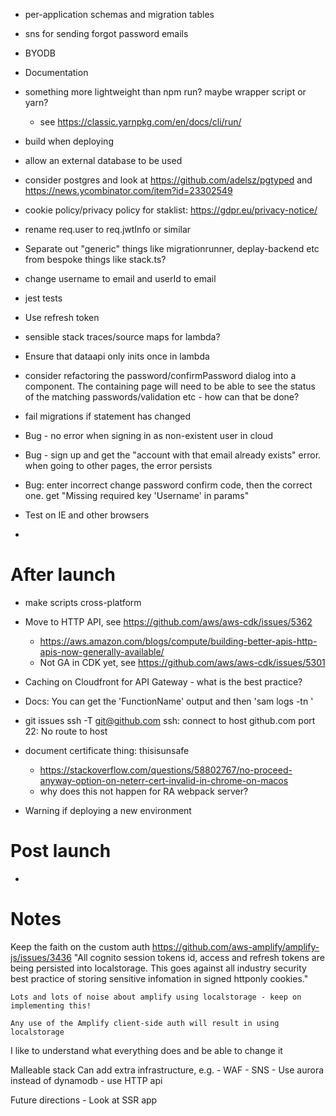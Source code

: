 - per-application schemas and migration tables

- sns for sending forgot password emails
- BYODB
- Documentation
- something more lightweight than npm run? maybe wrapper script or yarn?
  - see https://classic.yarnpkg.com/en/docs/cli/run/
- build when deploying
- allow an external database to be used
- consider postgres and look at https://github.com/adelsz/pgtyped and https://news.ycombinator.com/item?id=23302549
- cookie policy/privacy policy for staklist: https://gdpr.eu/privacy-notice/
- rename req.user to req.jwtInfo or similar
- Separate out "generic" things like migrationrunner, deplay-backend etc from bespoke things like stack.ts?
- change username to email and userId to email
- jest tests
- Use refresh token
- sensible stack traces/source maps for lambda?
- Ensure that dataapi only inits once in lambda
- consider refactoring the password/confirmPassword dialog into a component. The containing page will need to be able to see the status of the matching passwords/validation etc - how can that be done?
- fail migrations if statement has changed
- Bug - no error when signing in as non-existent user in cloud
- Bug - sign up and get the "account with that email already exists" error. when going to other pages, the error persists
- Bug: enter incorrect change password confirm code, then the correct one. get "Missing required key 'Username' in params"
- Test on IE and other browsers
- 
# After launch

- make scripts cross-platform
- Move to HTTP API, see https://github.com/aws/aws-cdk/issues/5362
  - https://aws.amazon.com/blogs/compute/building-better-apis-http-apis-now-generally-available/
  - Not GA in CDK yet, see https://github.com/aws/aws-cdk/issues/5301
- Caching on Cloudfront for API Gateway - what is the best practice?
- Docs: You can get the 'FunctionName' output and then 'sam logs -tn <FunctionName>'
- git issues
    ssh -T git@github.com
    ssh: connect to host github.com port 22: No route to host

- document certificate thing: thisisunsafe
  - https://stackoverflow.com/questions/58802767/no-proceed-anyway-option-on-neterr-cert-invalid-in-chrome-on-macos
  - why does this not happen for RA webpack server?


- Warning if deploying a new environment

# Post launch

- 

# Notes

Keep the faith on the custom auth
    https://github.com/aws-amplify/amplify-js/issues/3436
        "All cognito session tokens id, access and refresh tokens are being persisted into localstorage. This goes against all industry security best practice of storing sensitive infomation in signed httponly cookies."

    Lots and lots of noise about amplify using localstorage - keep on implementing this!

    Any use of the Amplify client-side auth will result in using localstorage



I like to understand what everything does and be able to change it

Malleable stack
    Can add extra infrastructure, e.g.
        - WAF
        - SNS
        - Use aurora instead of dynamodb
        - use HTTP api

Future directions
    - Look at SSR app